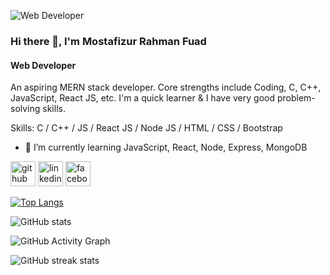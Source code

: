 ![Web Developer](https://media.licdn.com/dms/image/C5616AQHlgywKa13F5g/profile-displaybackgroundimage-shrink_200_800/0/1648649670017?e=2147483647&v=beta&t=pnfohpM95gZdCQjSZZoPnaZSLl6McoqxwmxauPRdcOU)

### Hi there 👋, I'm Mostafizur Rahman Fuad
#### Web Developer

An aspiring MERN stack developer. Core strengths include Coding, C, C++, JavaScript, React JS, etc. I'm a quick learner & I have very good problem-solving skills.

Skills: C / C++ / JS / React JS / Node JS / HTML / CSS / Bootstrap

- 🌱 I’m currently learning JavaScript, React, Node, Express, MongoDB 


[<img src='https://cdn.jsdelivr.net/npm/simple-icons@3.0.1/icons/github.svg' alt='github' height='40'>](https://github.com/mostafizzfuad)  [<img src='https://cdn.jsdelivr.net/npm/simple-icons@3.0.1/icons/linkedin.svg' alt='linkedin' height='40'>](https://www.linkedin.com/in/mostafizzfuad/)  [<img src='https://cdn.jsdelivr.net/npm/simple-icons@3.0.1/icons/facebook.svg' alt='facebook' height='40'>](https://www.facebook.com/mostafizzfuad)  

[![Top Langs](https://github-readme-stats.vercel.app/api/top-langs/?username=mostafizzfuad)](https://github.com/anuraghazra/github-readme-stats)

![GitHub stats](https://github-readme-stats.vercel.app/api?username=mostafizzfuad&show_icons=true)  

![GitHub Activity Graph](https://activity-graph.herokuapp.com/graph?username=mostafizzfuad)  

![GitHub streak stats](https://streak-stats.demolab.com/?user=mostafizzfuad)  

